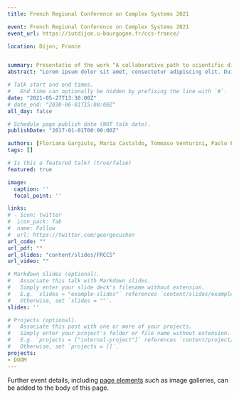 ```yaml
---
title: French Regional Conference on Complex Systems 2021

event: French Regional Conference on Complex Systems 2021
event_url: https://iutdijon.u-bourgogne.fr/ccs-france/

location: Dijon, France


summary: Presentatio of the work "A collaborative path to scientific discovery: Distribution of labor, productivity and innovation in collaborative science".
abstract: "Lorem ipsum dolor sit amet, consectetur adipiscing elit. Duis posuere tellusac convallis placerat. Proin tincidunt magna sed ex sollicitudin condimentum. Sed ac faucibus dolor, scelerisque sollicitudin nisi. Cras purus urna, suscipit quis sapien eu, pulvinar tempor diam."

# Talk start and end times.
#   End time can optionally be hidden by prefixing the line with `#`.
date: "2021-05-27T13:30:00Z"
# date_end: "2030-06-01T15:00:00Z"
all_day: false

# Schedule page publish date (NOT talk date).
publishDate: "2017-01-01T00:00:00Z"

authors: [Floriana Gargiulo, Maria Castaldo, Tommaso Venturini, Paolo Frasca]
tags: []

# Is this a featured talk? (true/false)
featured: true

image:
  caption: ''
  focal_point: ''

links:
# - icon: twitter
#  icon_pack: fab
#  name: Follow
#  url: https://twitter.com/georgecushen
url_code: ""
url_pdf: ""
url_slides: "content/slides/FRCCS"
url_video: ""

# Markdown Slides (optional).
#   Associate this talk with Markdown slides.
#   Simply enter your slide deck's filename without extension.
#   E.g. `slides = "example-slides"` references `content/slides/example-slides.md`.
#   Otherwise, set `slides = ""`.
slides: ''

# Projects (optional).
#   Associate this post with one or more of your projects.
#   Simply enter your project's folder or file name without extension.
#   E.g. `projects = ["internal-project"]` references `content/project/deep-learning/index.md`.
#   Otherwise, set `projects = []`.
projects:
- DOOM
---
```



Further event details, including [page elements](https://wowchemy.com/docs/writing-markdown-latex/) such as image galleries, can be added to the body of this page.
